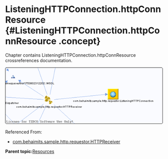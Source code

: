 # ListeningHTTPConnection.httpConnResource {#ListeningHTTPConnection.httpConnResource .concept}

Chapter contains ListeningHTTPConnection.httpConnResource crossreferences documentation.

![](cross_com.behaimits.sample.http.requestor.ListeningHTTPConnection.png)

Referenced From:

-   [com.behaimits.sample.http.requestor.HTTPReceiver](../../../projects/com.behaimits.sample.http.requestor/Processes/com/behaimits/sample/http/requestor/HTTPReceiver.bwp.md)

**Parent topic:**[Resources](../../../cross/dependencies/resources/resources.md)

